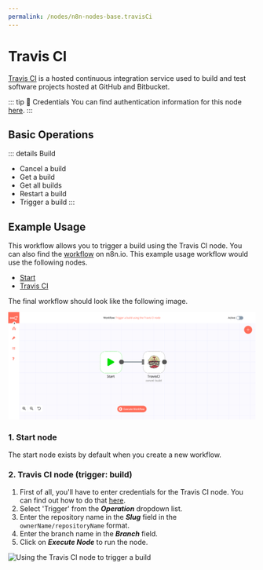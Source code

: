 ```yaml
---
permalink: /nodes/n8n-nodes-base.travisCi
---
```


# Travis CI

[Travis CI](https://travis-ci.com) is a hosted continuous integration service used to build and test software projects hosted at GitHub and Bitbucket.

::: tip 🔑 Credentials
You can find authentication information for this node [here](../../../credentials/TravisCI/README.md).
:::

## Basic Operations

::: details Build
- Cancel a build
- Get a build
- Get all builds
- Restart a build
- Trigger a build
:::

## Example Usage

This workflow allows you to trigger a build using the Travis CI node. You can also find the [workflow](https://n8n.io/workflows/658) on n8n.io. This example usage workflow would use the following nodes.
- [Start](../../core-nodes/Start/README.md)
- [Travis CI]()

The final workflow should look like the following image.

![A workflow with the Travis CI node](./workflow.png)

### 1. Start node

The start node exists by default when you create a new workflow.


### 2. Travis CI node (trigger: build)

1. First of all, you'll have to enter credentials for the Travis CI node. You can find out how to do that [here](../../../credentials/TravisCI/README.md).
2. Select 'Trigger' from the ***Operation*** dropdown list.
3. Enter the repository name in the ***Slug*** field in the `ownerName/repositoryName` format.
4. Enter the branch name in the ***Branch*** field.
5. Click on ***Execute Node*** to run the node.

![Using the Travis CI node to trigger a build](./TravisCI_node.png)

